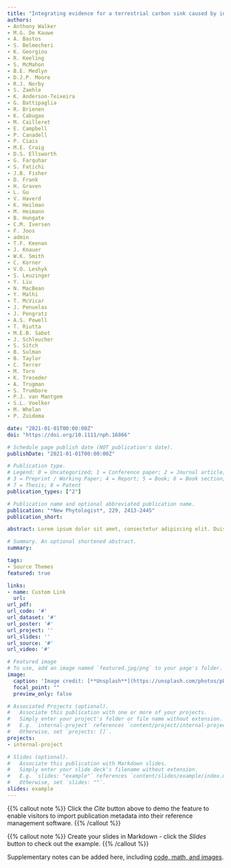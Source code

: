 ```yaml
---
title: "Integrating evidence for a terrestrial carbon sink caused by increasing atmospheric CO2"
authors:
- Anthony Walker
- M.G. De Kauwe 
- A. Bastos
- S. Belmecheri
- K. Georgiou
- R. Keeling
- S. McMahon
- B.E. Medlyn
- D.J.P. Moore
- R.J. Norby
- S. Zaehle
- K. Anderson-Teixeira
- G. Battipaglia
- R. Brienen
- K. Cabugao
- M. Cailleret
- E. Campbell
- P. Canadell
- P. Ciais
- M.E. Craig
- D.S. Ellsworth
- G. Farquhar
- S. Fatichi
- J.B. Fisher
- D. Frank
- H. Graven
- L. Gu
- V. Haverd
- K. Heilman
- M. Heimann
- B. Hungate
- C.M. Iversen
- F. Joos
- admin
- T.F. Keenan
- J. Knauer
- W.K. Smith
- C. Korner
- V.O. Leshyk
- S. Leuzinger
- Y. Liu
- N. MacBean
- Y. Malhi
- T. McVicar
- J. Penuelas
- J. Pongratz
- A.S. Powell
- T. Riutta
- M.E.B. Sabot
- J. Schleucher
- S. Sitch
- B. Sulman
- B. Taylor
- C. Terrer
- M. Torn
- K. Treseder
- A. Trugman
- S. Trumbore
- P.J. van Mantgem
- S.L. Voelker
- M. Whelan
- P. Zuidema

date: "2021-01-01T00:00:00Z"
doi: "https://doi.org/10.1111/nph.16866"

# Schedule page publish date (NOT publication's date).
publishDate: "2021-01-01T00:00:00Z"

# Publication type.
# Legend: 0 = Uncategorized; 1 = Conference paper; 2 = Journal article;
# 3 = Preprint / Working Paper; 4 = Report; 5 = Book; 6 = Book section;
# 7 = Thesis; 8 = Patent
publication_types: ["2"]

# Publication name and optional abbreviated publication name.
publication: "*New Phytologist*, 229, 2413-2445"
publication_short: 

abstract: Lorem ipsum dolor sit amet, consectetur adipiscing elit. Duis posuere tellus ac convallis placerat. Proin tincidunt magna sed ex sollicitudin condimentum. Sed ac faucibus dolor, scelerisque sollicitudin nisi. Cras purus urna, suscipit quis sapien eu, pulvinar tempor diam. Quisque risus orci, mollis id ante sit amet, gravida egestas nisl. Sed ac tempus magna. Proin in dui enim. Donec condimentum, sem id dapibus fringilla, tellus enim condimentum arcu, nec volutpat est felis vel metus. Vestibulum sit amet erat at nulla eleifend gravida.

# Summary. An optional shortened abstract.
summary: 

tags:
- Source Themes
featured: true

links:
- name: Custom Link
  url: 
url_pdf: 
url_code: '#'
url_dataset: '#'
url_poster: '#'
url_project: ''
url_slides: ''
url_source: '#'
url_video: '#'

# Featured image
# To use, add an image named `featured.jpg/png` to your page's folder. 
image:
  caption: 'Image credit: [**Unsplash**](https://unsplash.com/photos/pLCdAaMFLTE)'
  focal_point: ""
  preview_only: false

# Associated Projects (optional).
#   Associate this publication with one or more of your projects.
#   Simply enter your project's folder or file name without extension.
#   E.g. `internal-project` references `content/project/internal-project/index.md`.
#   Otherwise, set `projects: []`.
projects:
- internal-project

# Slides (optional).
#   Associate this publication with Markdown slides.
#   Simply enter your slide deck's filename without extension.
#   E.g. `slides: "example"` references `content/slides/example/index.md`.
#   Otherwise, set `slides: ""`.
slides: example
---
```


{{% callout note %}}
Click the *Cite* button above to demo the feature to enable visitors to import publication metadata into their reference management software.
{{% /callout %}}

{{% callout note %}}
Create your slides in Markdown - click the *Slides* button to check out the example.
{{% /callout %}}

Supplementary notes can be added here, including [code, math, and images](https://wowchemy.com/docs/writing-markdown-latex/).
